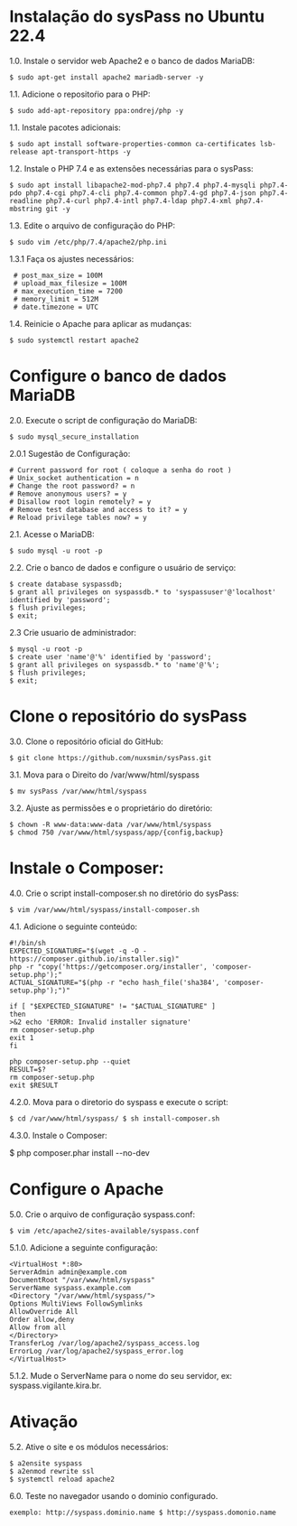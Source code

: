 # Instalação do sysPass no Ubuntu 22.4

1.0. Instale o servidor web Apache2 e o banco de dados MariaDB:

    $ sudo apt-get install apache2 mariadb-server -y

1.1. Adicione o repositoŕio para o PHP:

    $ sudo add-apt-repository ppa:ondrej/php -y

1.1. Instale pacotes adicionais:

    $ sudo apt install software-properties-common ca-certificates lsb-release apt-transport-https -y
    
1.2. Instale o PHP 7.4 e as extensões necessárias para o sysPass:

    $ sudo apt install libapache2-mod-php7.4 php7.4 php7.4-mysqli php7.4-pdo php7.4-cgi php7.4-cli php7.4-common php7.4-gd php7.4-json php7.4-readline php7.4-curl php7.4-intl php7.4-ldap php7.4-xml php7.4-mbstring git -y

1.3. Edite o arquivo de configuração do PHP:

    $ sudo vim /etc/php/7.4/apache2/php.ini
    
1.3.1 Faça os ajustes necessários:

     # post_max_size = 100M
     # upload_max_filesize = 100M
     # max_execution_time = 7200
     # memory_limit = 512M
     # date.timezone = UTC

1.4. Reinicie o Apache para aplicar as mudanças:

    $ sudo systemctl restart apache2

# Configure o banco de dados MariaDB

2.0. Execute o script de configuração do MariaDB:

    $ sudo mysql_secure_installation

2.0.1 Sugestão de Configuração:

    # Current password for root ( coloque a senha do root )
    # Unix_socket authentication = n
    # Change the root password? = n
    # Remove anonymous users? = y
    # Disallow root login remotely? = y
    # Remove test database and access to it? = y
    # Reload privilege tables now? = y
    

2.1. Acesse o MariaDB:

    $ sudo mysql -u root -p

2.2. Crie o banco de dados e configure o usuário de serviço:

    $ create database syspassdb;
    $ grant all privileges on syspassdb.* to 'syspassuser'@'localhost' identified by 'password'; 
    $ flush privileges;
    $ exit;
    
2.3 Crie usuario de administrador:

    $ mysql -u root -p
    $ create user 'name'@'%' identified by 'password';
    $ grant all privileges on syspassdb.* to 'name'@'%';
    $ flush privileges;
    $ exit;

# Clone o repositório do sysPass

3.0. Clone o repositório oficial do GitHub:

    $ git clone https://github.com/nuxsmin/sysPass.git

3.1. Mova para o Direito do /var/www/html/syspass 

    $ mv sysPass /var/www/html/syspass

3.2. Ajuste as permissões e o proprietário do diretório:

    $ chown -R www-data:www-data /var/www/html/syspass 
    $ chmod 750 /var/www/html/syspass/app/{config,backup}

# Instale o Composer:

4.0. Crie o script install-composer.sh no diretório do sysPass: 

    $ vim /var/www/html/syspass/install-composer.sh

4.1. Adicione o seguinte conteúdo:


    #!/bin/sh
    EXPECTED_SIGNATURE="$(wget -q -O - https://composer.github.io/installer.sig)"
    php -r "copy('https://getcomposer.org/installer', 'composer-setup.php');"
    ACTUAL_SIGNATURE="$(php -r "echo hash_file('sha384', 'composer-setup.php');")"

    if [ "$EXPECTED_SIGNATURE" != "$ACTUAL_SIGNATURE" ]
    then
    >&2 echo 'ERROR: Invalid installer signature'
    rm composer-setup.php
    exit 1
    fi

    php composer-setup.php --quiet
    RESULT=$?
    rm composer-setup.php
    exit $RESULT



4.2.0. Mova para o diretorio do syspass e execute o script:

    $ cd /var/www/html/syspass/ $ sh install-composer.sh

4.3.0. Instale o Composer:

$ php composer.phar install --no-dev

# Configure o Apache
5.0. Crie o arquivo de configuração syspass.conf:

    $ vim /etc/apache2/sites-available/syspass.conf

5.1.0. Adicione a seguinte configuração:

    <VirtualHost *:80>
    ServerAdmin admin@example.com
    DocumentRoot "/var/www/html/syspass"
    ServerName syspass.example.com
    <Directory "/var/www/html/syspass/">
    Options MultiViews FollowSymlinks
    AllowOverride All
    Order allow,deny
    Allow from all
    </Directory>
    TransferLog /var/log/apache2/syspass_access.log
    ErrorLog /var/log/apache2/syspass_error.log
    </VirtualHost>


5.1.2. Mude o ServerName para o nome do seu servidor, ex: syspass.vigilante.kira.br.

# Ativação

5.2. Ative o site e os módulos necessários: 

    $ a2ensite syspass
    $ a2enmod rewrite ssl 
    $ systemctl reload apache2

6.0. Teste no navegador usando o dominio configurado.

    exemplo: http://syspass.dominio.name $ http://syspass.domonio.name
